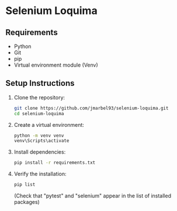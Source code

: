 # Selenium Loquima

## Requirements
- Python 
- Git 
- pip
- Virtual environment module (Venv)

## Setup Instructions
1. Clone the repository:
    ```bash
    git clone https://github.com/jmarbel93/selenium-loquima.git
    cd selenium-loquima
    ```

2. Create a virtual environment:
    ```bash
    python -m venv venv
    venv\Scripts\activate
    ```

3. Install dependencies:
    ```bash
    pip install -r requirements.txt
    ```

4. Verify the installation:
    ```bash
    pip list
    ```
    (Check that "pytest" and "selenium" appear in the list of installed packages)